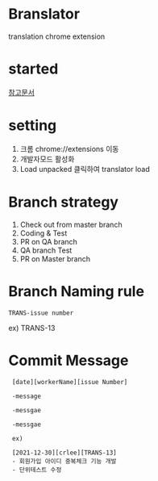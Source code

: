# Branslator

translation chrome extension
# started
[참고문서](https://developer.chrome.com/docs/extensions/mv3/getstarted/)

# setting

1. 크롬 chrome://extensions 이동
2. 개발자모드 활성화
3. Load unpacked 클릭하여 translator load

# Branch strategy

1. Check out from master branch
2. Coding & Test
3. PR on QA branch
4. QA branch Test
5. PR on Master branch

# Branch Naming rule
```
TRANS-issue number 
```

ex) TRANS-13

# Commit Message
```
 [date][workerName][issue Number]

 -message

 -messgae

 -messgae

 ex)

 [2021-12-30][crlee][TRANS-13]
 - 회원가입 아이디 중복체크 기능 개발
 - 단위테스트 수정
 ```